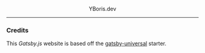 <p align="center">
  YBoris.dev
</p>

***

### Credits

This _Gatsby.js_ website is based off the [gatsby-universal](https://github.com/fabe/gatsby-universal) starter.